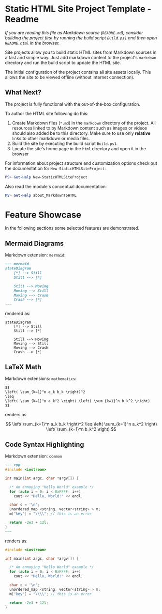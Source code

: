 # Static HTML Site Project Template - Readme

_If you are reading this file as Markdown source (`README.md`), consider building the
project first by running the build script `Build.ps1` and then open `README.html` in the browser._

Site projects allow you to build static HTML sites from Markdown sources
in a fast and simple way. Just add markdown content to the project's `markdown`
directory and run the build script to update the HTML site.

The initial configuration of the project contains all site assets locally.
This allows the site to be viewed offline (without internet connection). 

## What Next?

The project is fully functional with the out-of-the-box configuration.

To author the HTML site following do this:
1. Create Markdown files (`*.md`) in the `markdown` directory of the project.
   All resources linked to by Markdown content such as images or videos should
   also added be to this directory. Make sure to use only **relative** links to 
   other markdown or media files.
2. Build the site by executing the build script `Build.ps1`.
3. Locate the site's home page in the `html` directory and open it in the
   browser 

For information about project structure and customization options
check out the documentation for `New-StaticHTMLSiteProject`:

~~~ Powershell
PS> Get-Help New-StaticHTMLSiteProject
~~~

Also read the module's conceptual documentation:

~~~ PowerShell
PS> Get-Help about_MarkdownToHTML
~~~

# Feature Showcase

In the following sections some selected features are demonstrated.

## Mermaid Diagrams

Markdown extension: `mermaid`:

``` markdown
~~~ mermaid
stateDiagram
	[*] --> Still
	Still --> [*]

	Still --> Moving
	Moving --> Still
	Moving --> Crash
	Crash --> [*]
~~~
```

rendered as:

~~~ mermaid
stateDiagram
	[*] --> Still
	Still --> [*]

	Still --> Moving
	Moving --> Still
	Moving --> Crash
	Crash --> [*]
~~~

## LaTeX Math

Markdown extensions: `mathematics`:

~~~ markdown
$$
\left( \sum_{k=1}^n a_k b_k \right)^2 
\leq 
\left( \sum_{k=1}^n a_k^2 \right) \left( \sum_{k=1}^n b_k^2 \right)  
$$
~~~

renders as:

$$
\left( \sum_{k=1}^n a_k b_k \right)^2 
\leq 
\left( \sum_{k=1}^n a_k^2 \right) \left( \sum_{k=1}^n b_k^2 \right)  
$$

## Code Syntax Highlighting

Markdown extension: `common`

``` markdown
~~~ cpp
#include <iostream>

int main(int argc, char *argv[]) {

  /* An annoying "Hello World" example */
  for (auto i = 0; i < 0xFFFF; i++)
    cout << "Hello, World!" << endl;

  char c = '\n';
  unordered_map <string, vector<string> > m;
  m["key"] = "\\\\"; // this is an error

  return -2e3 + 12l;
}
~~~
```

renders as:

~~~ cpp
#include <iostream>

int main(int argc, char *argv[]) {

  /* An annoying "Hello World" example */
  for (auto i = 0; i < 0xFFFF; i++)
    cout << "Hello, World!" << endl;

  char c = '\n';
  unordered_map <string, vector<string> > m;
  m["key"] = "\\\\"; // this is an error

  return -2e3 + 12l;
}
~~~